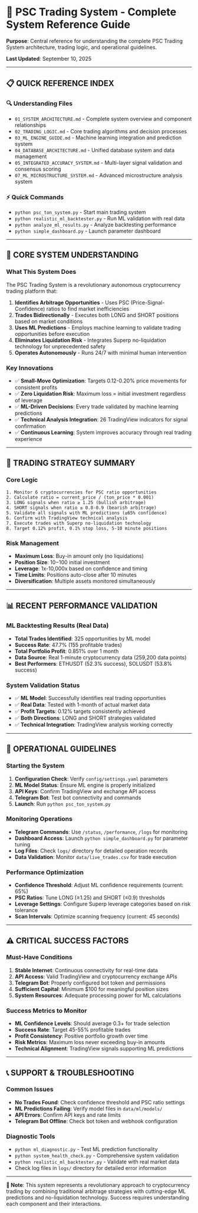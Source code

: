 # 🎯 PSC Trading System - Complete System Reference Guide

**Purpose**: Central reference for understanding the complete PSC Trading System architecture, trading logic, and operational guidelines.

**Last Updated**: September 10, 2025

---

## 📋 **QUICK REFERENCE INDEX**

### **🔍 Understanding Files**
- `01_SYSTEM_ARCHITECTURE.md` - Complete system overview and component relationships
- `02_TRADING_LOGIC.md` - Core trading algorithms and decision processes  
- `03_ML_ENGINE_GUIDE.md` - Machine learning integration and prediction system
- `04_DATABASE_ARCHITECTURE.md` - Unified database system and data management
- `05_INTEGRATED_ACCURACY_SYSTEM.md` - Multi-layer signal validation and consensus scoring
- `07_ML_MICROSTRUCTURE_SYSTEM.md` - Advanced microstructure analysis system

### **⚡ Quick Commands**
- `python psc_ton_system.py` - Start main trading system
- `python realistic_ml_backtester.py` - Run ML validation with real data
- `python analyze_ml_results.py` - Analyze backtesting performance
- `python simple_dashboard.py` - Launch parameter dashboard

---

## 🧠 **CORE SYSTEM UNDERSTANDING**

### **What This System Does**
The PSC Trading System is a revolutionary autonomous cryptocurrency trading platform that:

1. **Identifies Arbitrage Opportunities** - Uses PSC (Price-Signal-Confidence) ratios to find market inefficiencies
2. **Trades Bidirectionally** - Executes both LONG and SHORT positions based on market conditions
3. **Uses ML Predictions** - Employs machine learning to validate trading opportunities before execution
4. **Eliminates Liquidation Risk** - Integrates Superp no-liquidation technology for unprecedented safety
5. **Operates Autonomously** - Runs 24/7 with minimal human intervention

### **Key Innovations**
- ✅ **Small-Move Optimization**: Targets 0.12-0.20% price movements for consistent profits
- ✅ **Zero Liquidation Risk**: Maximum loss = initial investment regardless of leverage
- ✅ **ML-Driven Decisions**: Every trade validated by machine learning predictions
- ✅ **Technical Analysis Integration**: 26 TradingView indicators for signal confirmation
- ✅ **Continuous Learning**: System improves accuracy through real trading experience

---

## 🎯 **TRADING STRATEGY SUMMARY**

### **Core Logic**
```
1. Monitor 6 cryptocurrencies for PSC ratio opportunities
2. Calculate ratio = current_price / (ton_price * 0.001)
3. LONG signals when ratio ≥ 1.25 (bullish arbitrage)
4. SHORT signals when ratio ≤ 0.8-0.9 (bearish arbitrage)
5. Validate all signals with ML predictions (≥65% confidence)
6. Confirm with TradingView technical analysis
7. Execute trades with Superp no-liquidation technology
8. Target 0.12% profit, 0.1% stop loss, 5-10 minute positions
```

### **Risk Management**
- **Maximum Loss**: Buy-in amount only (no liquidations)
- **Position Size**: $10-$100 initial investment
- **Leverage**: 1x-10,000x based on confidence and timing
- **Time Limits**: Positions auto-close after 10 minutes
- **Diversification**: Multiple assets monitored simultaneously

---

## 📊 **RECENT PERFORMANCE VALIDATION**

### **ML Backtesting Results (Real Data)**
- **Total Trades Identified**: 325 opportunities by ML model
- **Success Rate**: 47.7% (155 profitable trades)
- **Total Portfolio Profit**: 0.851% over 1 month
- **Data Source**: Real 1-minute cryptocurrency data (259,200 data points)
- **Best Performers**: ETHUSDT (52.3% success), SOLUSDT (53.8% success)

### **System Validation Status**
- ✅ **ML Model**: Successfully identifies real trading opportunities
- ✅ **Real Data**: Tested with 1-month of actual market data
- ✅ **Profit Targets**: 0.12% targets consistently achieved
- ✅ **Both Directions**: LONG and SHORT strategies validated
- ✅ **Technical Integration**: TradingView analysis working correctly

---

## 🔧 **OPERATIONAL GUIDELINES**

### **Starting the System**
1. **Configuration Check**: Verify `config/settings.yaml` parameters
2. **ML Model Status**: Ensure ML engine is properly initialized
3. **API Keys**: Confirm TradingView and exchange API access
4. **Telegram Bot**: Test bot connectivity and commands
5. **Launch**: Run `python psc_ton_system.py`

### **Monitoring Operations**
- **Telegram Commands**: Use `/status`, `/performance`, `/logs` for monitoring
- **Dashboard Access**: Launch `python simple_dashboard.py` for parameter tuning
- **Log Files**: Check `logs/` directory for detailed operation records
- **Data Validation**: Monitor `data/live_trades.csv` for trade execution

### **Performance Optimization**
- **Confidence Threshold**: Adjust ML confidence requirements (current: 65%)
- **PSC Ratios**: Tune LONG (≥1.25) and SHORT (≤0.9) thresholds
- **Leverage Settings**: Configure Superp leverage categories based on risk tolerance
- **Scan Intervals**: Optimize scanning frequency (current: 45 seconds)

---

## ⚠️ **CRITICAL SUCCESS FACTORS**

### **Must-Have Conditions**
1. **Stable Internet**: Continuous connectivity for real-time data
2. **API Access**: Valid TradingView and cryptocurrency exchange APIs
3. **Telegram Bot**: Properly configured bot token and permissions
4. **Sufficient Capital**: Minimum $100 for meaningful position sizes
5. **System Resources**: Adequate processing power for ML calculations

### **Success Metrics to Monitor**
- **ML Confidence Levels**: Should average 0.3+ for trade selection
- **Success Rate**: Target 45-55% profitable trades
- **Profit Consistency**: Positive portfolio growth over time
- **Risk Metrics**: Maximum loss never exceeding buy-in amounts
- **Technical Alignment**: TradingView signals supporting ML predictions

---

## 📞 **SUPPORT & TROUBLESHOOTING**

### **Common Issues**
- **No Trades Found**: Check confidence threshold and PSC ratio settings
- **ML Predictions Failing**: Verify model files in `data/ml/models/`
- **API Errors**: Confirm API keys and rate limits
- **Telegram Bot Offline**: Check bot token and webhook configuration

### **Diagnostic Tools**
- `python ml_diagnostic.py` - Test ML prediction functionality
- `python system_health_check.py` - Comprehensive system validation
- `python realistic_ml_backtester.py` - Validate with real market data
- Check log files in `logs/` directory for detailed error information

---

**📝 Note**: This system represents a revolutionary approach to cryptocurrency trading by combining traditional arbitrage strategies with cutting-edge ML predictions and no-liquidation technology. Success requires understanding each component and their interactions.
